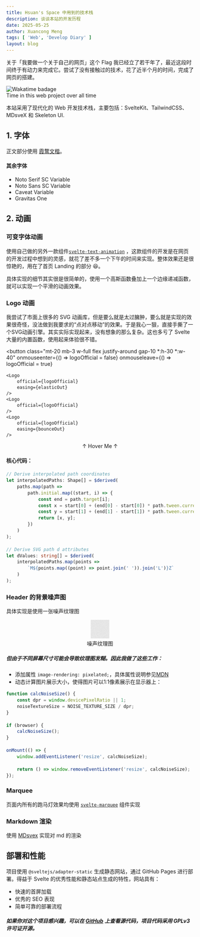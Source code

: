 ```yaml
---
title: Hsuan's Space 中用到的技术栈
description: 谈谈本站的开发历程
date: 2025-05-25
author: Xuancong Meng
tags: [ 'Web', 'Develop Diary' ]
layout: blog
---
```


关于「我要做一个关于自己的网页」这个 Flag 我已经立了若干年了，最近这段时间终于有动力来完成它。尝试了没有接触过的技术，花了近半个月的时间，完成了网页的搭建。

<img alt="Wakatime badage" src="https://wakatime.com/badge/user/018b19a3-343c-48f6-8ba9-5713e3a014cc/project/e4f1a103-1fe2-4a7b-afe8-35b4df2164b6.svg?style=flat-square"/>
<div class="text-xs opacity-65">Time in this web project over all time</div>

本站采用了现代化的 Web 开发技术栈，主要包括：SvelteKit、TailwindCSS、MDsveX 和 Skeleton UI.

## 1. 字体

正文部分使用 [霞鹜文楷](https://github.com/lxgw/LxgwBright?tab=readme-ov-file)。

#### 其余字体

- Noto Serif SC Variable
- Noto Sans SC Variable
- Caveat Variable
- Gravitas One

## 2. 动画

### 可变字体动画

使用自己做的另外一款组件[`svelte-text-animation`](https://github.com/QuarkPixel/svelte-text-animation)
，这款组件的开发是在网页的开发过程中想到的灵感，就花了差不多一个下午的时间来实现。整体效果还是很惊艳的，用在了首页 Landing
的部分 😆。

具体实现的细节其实很是很简单的，使用一个高斯函数叠加上一个边缘递减函数，就可以实现一个平滑的动画效果。

### Logo 动画

我尝试了市面上很多的 SVG 动画库，但是要么就是太过臃肿，要么就是实现的效果很奇怪，没法做到我要求的“点对点移动”的效果。于是我心一狠，直接手撕了一个SVG动画引擎。其实实际实现起来，没有想象的那么复杂。这也多亏了
Svelte 大量的内置函数，使用起来体验很不错。

<script>
    import Logo from '$lib/components/Logo.svelte';
    import { bounceOut, elasticOut } from 'svelte/easing'; 
	let logoOfficial = true;
</script>

<button 
    class="mt-20 mb-3 w-full flex justify-around gap-10 *:h-30 *:w-40"
    onmouseenter={() => logoOfficial = false}
    onmouseleave={() => logoOfficial = true}
>
    <Logo
        official={logoOfficial}
        easing={elasticOut}
    />
    <Logo
        official={logoOfficial}
    />
    <Logo
        official={logoOfficial}
        easing={bounceOut}
    />
</button>
<div align="center" class="mb-15 opacity-65 font-gravitas-one">↑ Hover Me ↑</div>

#### 核心代码：

```typescript
// Derive interpolated path coordinates
let interpolatedPaths: Shape[] = $derived(
	paths.map(path =>
		path.initial.map((start, i) => {
			const end = path.target[i];
			const x = start[0] + (end[0] - start[0]) * path.tween.current;
			const y = start[1] + (end[1] - start[1]) * path.tween.current;
			return [x, y];
		})
	)
);

// Derive SVG path d attributes
let dValues: string[] = $derived(
	interpolatedPaths.map(points =>
		`M${points.map((point) => point.join(' ')).join('L')}Z`
	)
);
```

### Header 的背景噪声图

具体实现是使用一张噪声纹理图

<center>
<img src="/noise-texture.png" alt="noise-texture"/>
<div class="text-xs opacity-65">噪声纹理图</div>
</center>

##### 但由于不同屏幕尺寸可能会导致纹理图发糊。因此我做了这些工作：

- 添加属性 `image-rendering: pixelated;`，具体属性说明参见[MDN](https://developer.mozilla.org/en-US/docs/Web/CSS/image-rendering)
- 动态计算图片展示大小，使得图片可以1:1像素展示在显示器上：
```typescript
function calcNoiseSize() {
	const dpr = window.devicePixelRatio || 1;
	noiseTextureSize = NOISE_TEXTURE_SIZE / dpr;
}

if (browser) {
	calcNoiseSize();
}

onMount(() => {
	window.addEventListener('resize', calcNoiseSize);

	return () => window.removeEventListener('resize', calcNoiseSize);
});
```

### Marquee

页面内所有的跑马灯效果均使用 [`svelte-marquee`](https://github.com/selemondev/svelte-marquee) 组件实现

### Markdown 渲染

使用 [MDsvex](https://mdsvex.pngwn.io/) 实现对 md 的渲染

## 部署和性能

项目使用 `@sveltejs/adapter-static` 生成静态网站，通过 GitHub Pages 进行部署。得益于 Svelte 的优秀性能和静态站点生成的特性，网站具有：

- 快速的首屏加载
- 优秀的 SEO 表现
- 简单可靠的部署流程

##### 如果你对这个项目感兴趣，可以在 [GitHub](https://github.com/QuarkPixel/QuarkPixel.github.io) 上查看源代码，项目代码采用 GPLv3 许可证开源。
